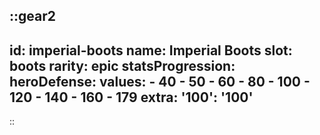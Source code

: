 ::gear2
---
id: imperial-boots
name: Imperial Boots
slot: boots
rarity: epic
statsProgression:
  heroDefense:
    values:
      - 40
      - 50
      - 60
      - 80
      - 100
      - 120
      - 140
      - 160
      - 179
    extra:
      '100': '100'
---
::
